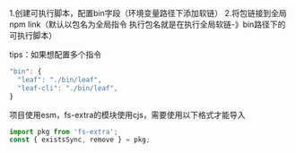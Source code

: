 1.创建可执行脚本，配置bin字段（环境变量路径下添加软链）
2.将包链接到全局 npm link（默认以包名为全局指令 执行包名就是在执行全局软链-》bin路径下的可执行脚本）

tips：如果想配置多个指令
~~~javascript
"bin": {
  "leaf": "./bin/leaf",
  "leaf-cli": "./bin/leaf",
}
~~~

项目使用esm，fs-extra的模块使用cjs，需要使用以下格式才能导入
~~~javascript
import pkg from 'fs-extra';
const { existsSync, remove } = pkg;
~~~